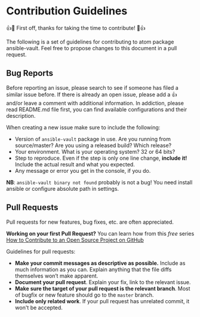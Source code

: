 # Contribution Guidelines

:+1::tada: First off, thanks for taking the time to contribute! :tada::+1:

The following is a set of guidelines for contributing to atom package ansible-vault. Feel free to propose changes to this document in a pull request.


## Bug Reports

Before reporting an issue, please search to see if someone has filed a similar issue before. If there is already an open issue, please add a :+1: and/or leave a comment with additional information. In addiction, please read README.md file first, you can find available configurations and
their description.


When creating a new issue make sure to include the following:
- Version of `ansible-vault` package in use. Are you running from source/master? Are you using a released build? Which release?
- Your environment. What is your operating system? 32 or 64 bits?
- Step to reproduce. Even if the step is only one line change, __include it!__ Include the actual result and what you expected.
- Any message or error you get in the console, if you do.


**NB**: ``ansible-vault binary not found`` probably is not a bug! You need install ansible or configure absolute path in settings.


## Pull Requests

Pull requests for new features, bug fixes, etc. are often appreciated.

**Working on your first Pull Request?** You can learn how from this *free* series
[How to Contribute to an Open Source Project on GitHub](https://egghead.io/series/how-to-contribute-to-an-open-source-project-on-github)

Guidelines for pull requests:
- __Make your commit messages as descriptive as possible.__ Include as much information as you can. Explain anything that the file diffs themselves won’t make apparent.
- __Document your pull request__. Explain your fix, link to the relevant issue.
- __Make sure the target of your pull request is the relevant branch__. Most of bugfix or new feature should go to the `master` branch.
- __Include only related work__. If your pull request has unrelated commit, it won't be accepted.
